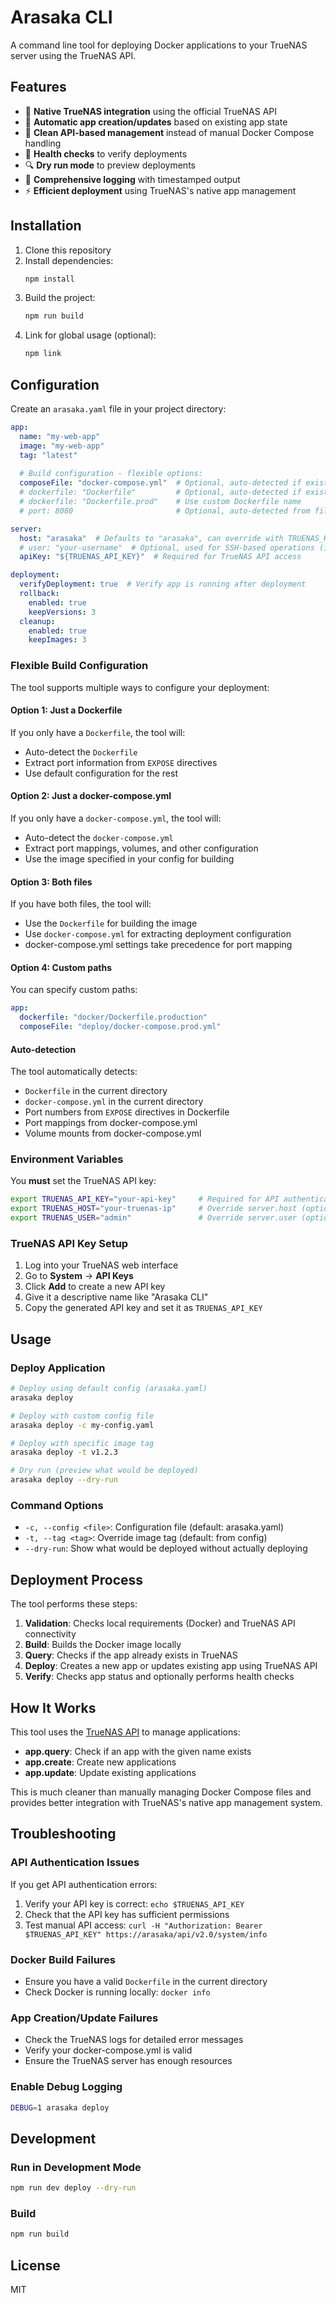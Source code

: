 # Arasaka CLI

A command line tool for deploying Docker applications to your TrueNAS server using the TrueNAS API.

## Features

- 🚀 **Native TrueNAS integration** using the official TrueNAS API
- 🔄 **Automatic app creation/updates** based on existing app state
- 🧹 **Clean API-based management** instead of manual Docker Compose handling
- 💚 **Health checks** to verify deployments
- 🔍 **Dry run mode** to preview deployments
- 📝 **Comprehensive logging** with timestamped output
- ⚡ **Efficient deployment** using TrueNAS's native app management

## Installation

1. Clone this repository
2. Install dependencies:
   ```bash
   npm install
   ```
3. Build the project:
   ```bash
   npm run build
   ```
4. Link for global usage (optional):
   ```bash
   npm link
   ```

## Configuration

Create an `arasaka.yaml` file in your project directory:

```yaml
app:
  name: "my-web-app"
  image: "my-web-app"
  tag: "latest"
  
  # Build configuration - flexible options:
  composeFile: "docker-compose.yml"  # Optional, auto-detected if exists
  # dockerfile: "Dockerfile"         # Optional, auto-detected if exists  
  # dockerfile: "Dockerfile.prod"    # Use custom Dockerfile name
  # port: 8080                       # Optional, auto-detected from files

server:
  host: "arasaka"  # Defaults to "arasaka", can override with TRUENAS_HOST
  # user: "your-username"  # Optional, used for SSH-based operations (if needed)
  apiKey: "${TRUENAS_API_KEY}"  # Required for TrueNAS API access

deployment:
  verifyDeployment: true  # Verify app is running after deployment
  rollback:
    enabled: true
    keepVersions: 3
  cleanup:
    enabled: true
    keepImages: 3
```

### Flexible Build Configuration

The tool supports multiple ways to configure your deployment:

#### Option 1: Just a Dockerfile
If you only have a `Dockerfile`, the tool will:
- Auto-detect the `Dockerfile` 
- Extract port information from `EXPOSE` directives
- Use default configuration for the rest

#### Option 2: Just a docker-compose.yml
If you only have a `docker-compose.yml`, the tool will:
- Auto-detect the `docker-compose.yml`
- Extract port mappings, volumes, and other configuration
- Use the image specified in your config for building

#### Option 3: Both files
If you have both files, the tool will:
- Use the `Dockerfile` for building the image
- Use `docker-compose.yml` for extracting deployment configuration
- docker-compose.yml settings take precedence for port mapping

#### Option 4: Custom paths
You can specify custom paths:
```yaml
app:
  dockerfile: "docker/Dockerfile.production"
  composeFile: "deploy/docker-compose.prod.yml"
```

#### Auto-detection
The tool automatically detects:
- `Dockerfile` in the current directory
- `docker-compose.yml` in the current directory  
- Port numbers from `EXPOSE` directives in Dockerfile
- Port mappings from docker-compose.yml
- Volume mounts from docker-compose.yml

### Environment Variables

You **must** set the TrueNAS API key:

```bash
export TRUENAS_API_KEY="your-api-key"     # Required for API authentication
export TRUENAS_HOST="your-truenas-ip"     # Override server.host (optional)
export TRUENAS_USER="admin"               # Override server.user (optional)
```

### TrueNAS API Key Setup

1. Log into your TrueNAS web interface
2. Go to **System** → **API Keys**
3. Click **Add** to create a new API key
4. Give it a descriptive name like "Arasaka CLI"
5. Copy the generated API key and set it as `TRUENAS_API_KEY`

## Usage

### Deploy Application

```bash
# Deploy using default config (arasaka.yaml)
arasaka deploy

# Deploy with custom config file
arasaka deploy -c my-config.yaml

# Deploy with specific image tag
arasaka deploy -t v1.2.3

# Dry run (preview what would be deployed)
arasaka deploy --dry-run
```

### Command Options

- `-c, --config <file>`: Configuration file (default: arasaka.yaml)
- `-t, --tag <tag>`: Override image tag (default: from config)
- `--dry-run`: Show what would be deployed without actually deploying

## Deployment Process

The tool performs these steps:

1. **Validation**: Checks local requirements (Docker) and TrueNAS API connectivity
2. **Build**: Builds the Docker image locally
3. **Query**: Checks if the app already exists in TrueNAS
4. **Deploy**: Creates a new app or updates existing app using TrueNAS API
5. **Verify**: Checks app status and optionally performs health checks

## How It Works

This tool uses the [TrueNAS API](https://api.truenas.com/v25.10.0/api_methods_app.query.html) to manage applications:

- **app.query**: Check if an app with the given name exists
- **app.create**: Create new applications
- **app.update**: Update existing applications

This is much cleaner than manually managing Docker Compose files and provides better integration with TrueNAS's native app management system.

## Troubleshooting

### API Authentication Issues

If you get API authentication errors:

1. Verify your API key is correct: `echo $TRUENAS_API_KEY`
2. Check that the API key has sufficient permissions
3. Test manual API access: `curl -H "Authorization: Bearer $TRUENAS_API_KEY" https://arasaka/api/v2.0/system/info`

### Docker Build Failures

- Ensure you have a valid `Dockerfile` in the current directory
- Check Docker is running locally: `docker info`

### App Creation/Update Failures

- Check the TrueNAS logs for detailed error messages
- Verify your docker-compose.yml is valid
- Ensure the TrueNAS server has enough resources

### Enable Debug Logging

```bash
DEBUG=1 arasaka deploy
```

## Development

### Run in Development Mode

```bash
npm run dev deploy --dry-run
```

### Build

```bash
npm run build
```

## License

MIT 